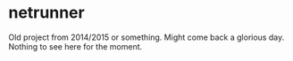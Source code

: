 # netrunner

Old project from 2014/2015 or something.
Might come back a glorious day.
Nothing to see here for the moment.
